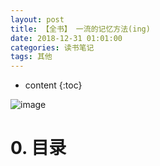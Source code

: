 ```yaml
---
layout: post
title: 【全书】 一流的记忆方法(ing)
date: 2018-12-31 01:01:00
categories: 读书笔记
tags: 其他
---
```

* content
{:toc}

![image](https://user-images.githubusercontent.com/18595935/51675009-c3a0ad00-2015-11e9-8e0c-aa197da9163d.png)

# 0. 目录


